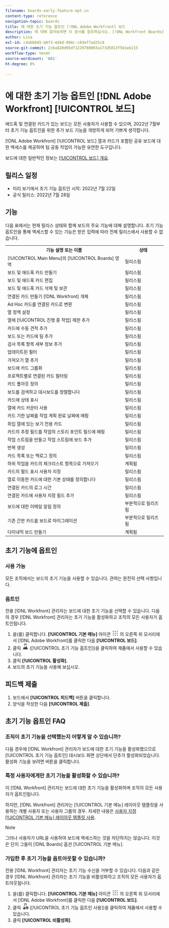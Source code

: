 ```yaml
---
filename: boards-early-feature-opt-in
content-type: reference
navigation-topic: boards
title: 에 대한 초기 기능 옵트인 [!DNL Adobe Workfront] 보드
description: 에 대해 알아보려면 이 문서를 참조하십시오. [!DNL Workfront Boards] 초기 기능 옵트인.
author: Lisa
exl-id: c4a6b045-b0f3-4d4d-994c-c03ef7ad25c8
source-git-commit: 2c6a828d95df1229780803a173d5013f5b1eb215
workflow-type: tm+mt
source-wordcount: '661'
ht-degree: 0%

---
```


# 에 대한 초기 기능 옵트인 [!DNL Adobe Workfront] [!UICONTROL 보드]

애드혹 및 연결된 카드가 있는 보드는 모든 사용자가 사용할 수 있으며, 2022년 7월부터 초기 기능 옵트인을 위한 추가 보드 기능을 개방하게 되어 기쁘게 생각합니다.

[!DNL Adobe Workfront] [!UICONTROL 보드] 열과 카드가 포함된 공유 보드에 대한 액세스를 제공하여 팀 공동 작업이 가능한 유연한 도구입니다.

보드에 대한 일반적인 정보는 [[!UICONTROL 보드] 개요](/help/quicksilver/agile/boards-overview.md).

## 릴리스 일정

* 미리 보기에서 초기 기능 옵트인 시작: 2022년 7월 22일
* 공식 릴리스: 2022년 7월 28일

## 기능

다음 표에서는 현재 릴리스 상태와 함께 보드의 주요 기능에 대해 설명합니다. 초기 기능 옵트인을 통해 액세스할 수 있는 기능은 받은 입력에 따라 전체 릴리스에서 사용할 수 없습니다.

<table style="table-layout:auto"> 
 <tbody> 
  <tr> 
   <th><strong>기능 설명 또는 이름</strong></th>
   <th><strong>상태</strong></th> 
  </tr>
  <tr>
   <td>[!UICONTROL Main Menu]의 [!UICONTROL Boards] 영역</td>
   <td>릴리스됨</td>
  </tr>
    <tr>
   <td>보드 및 애드혹 카드 만들기</td>
   <td>릴리스됨</td>
  </tr>
  <tr>
   <td>보드 및 애드혹 카드 편집</td>
   <td>릴리스됨</td>
  </tr>
  <tr>
   <td>보드 및 애드혹 카드 삭제 및 보관</td>
   <td>릴리스됨</td>
  </tr>
  <tr>
   <td>연결된 카드 만들기 [!DNL Workfront] 개체</td>
   <td>릴리스됨</td>
  </tr>
  <tr>
   <td>Ad Hoc 카드를 연결된 카드로 변환</td>
   <td>릴리스됨</td>
  </tr>
  <tr>
   <td>열 정책 설정</td>
   <td>릴리스됨</td>
  </tr>
  <tr>
   <td>열에 [!UICONTROL 진행 중 작업] 제한 추가</td>
   <td>릴리스됨</td>
  </tr>
  <tr>
   <td>카드에 수동 견적 추가</td>
   <td>릴리스됨</td>
  </tr>
  <tr>
   <td>보드 또는 카드에 팀 추가</td>
   <td>릴리스됨</td>
  </tr>
  <tr>
   <td>검사 목록 항목 세부 정보 추가</td>
   <td>릴리스됨</td>
  </tr>
  <tr>
   <td>업데이트된 필터</td>
   <td>릴리스됨</td>
  </tr>
  <tr>
   <td>가져오기 열 추가</td>
   <td>릴리스됨</td>
  </tr>
  <tr>
   <td>보드에 카드 그룹화</td>
   <td>릴리스됨</td>
  </tr>
  <tr>
   <td>프로젝트별로 연결된 카드 필터링</td>
   <td>릴리스됨</td>
  </tr>
  <tr>
   <td>카드 폴아웃 정의</td>
   <td>릴리스됨</td>
  </tr>
  <tr>
   <td>보드를 검색하고 대시보드를 정렬합니다</td>
   <td>릴리스됨</td>
  </tr>
  <tr>
   <td>카드에 상태 표시</td>
   <td>릴리스됨</td>
  </tr>
  <tr>
   <td>열에 카드 카운터 사용</td>
   <td>릴리스됨</td>
  </tr>
  <tr>
   <td>카드 기한 날짜를 작업 계획 완료 날짜에 매핑</td>
   <td>릴리스됨</td>
  </tr>
  <tr>
   <td>취입 열에 있는 보기 전용 카드</td>
   <td>릴리스됨</td>
  </tr>
  <tr>
   <td>카드의 추정 필드를 작업의 스토리 포인트 필드에 매핑</td>
   <td>릴리스됨</td>
  </tr>
  <tr>
   <td>작업 스트림을 만들고 작업 스트림에 보드 추가</td>
   <td>릴리스됨</td>
  </tr>
  <tr>
   <td>반복 생성</td>
   <td>릴리스됨</td>
  </tr>
  <tr>
   <td>카드 목록 또는 백로그 정의</td>
   <td>릴리스됨</td>
  </tr>
  <tr>
   <td>하위 작업을 카드의 체크리스트 항목으로 가져오기</td>
   <td>계획됨</td>
  </tr>
  <tr>
   <td>카드의 필드 표시 사용자 지정</td>
   <td>릴리스됨</td>
  </tr>  
  <tr>
   <td>열로 이동한 카드에 대한 기본 상태를 정의합니다</td>
   <td>릴리스됨</td>
  </tr>
  <tr>
   <td>연결된 카드의 로그 시간</td>
   <td>릴리스됨</td>
  </tr>
  <tr>
   <td>연결된 카드에 사용자 지정 필드 추가</td>
   <td>릴리스됨</td>
  </tr>
  <tr>
   <td>보드에 대한 이메일 알림 정의</td>
   <td>부분적으로 릴리즈됨</td>
  </tr>
  <tr>
   <td>기존 간판 카드를 보드로 마이그레이션</td>
   <td>부분적으로 릴리즈됨</td>
  </tr>
  <tr>
   <td>다이내믹 보드 만들기</td>
   <td>계획됨</td>
  </tr>
 </tbody> 
</table>

## 초기 기능에 옵트인

### 사용 가능

모든 조직에서는 보드의 초기 기능을 사용할 수 있습니다. 관여는 완전히 선택 사항입니다.

### 옵트인

전용 [!DNL Workfront] 관리자는 보드에 대한 초기 기능을 선택할 수 있습니다. 다음의 경우 [!DNL Workfront] 관리자는 초기 기능을 활성화하고 조직의 모든 사용자가 옵트인됩니다.

1. 을(를) 클릭합니다. **[!UICONTROL 기본 메뉴]** 아이콘 ![](assets/main-menu-icon.png) 의 오른쪽 위 모서리에서 [!DNL Adobe Workfront]를 클릭한 다음 **[!UICONTROL 보드]**.
1. 클릭 ![초기 기능 옵트인](assets/early-feature-opt-in-not-enabled.png) ([!UICONTROL 초기 기능 옵트인])을 클릭하여 제품에서 사용할 수 있습니다.
1. 클릭 **[!UICONTROL 활성화]**.
1. 보드의 초기 기능을 사용해 보십시오.

## 피드백 제출

1. 보드에서 **[!UICONTROL 피드백]** 버튼을 클릭합니다.
1. 양식을 작성한 다음 **[!UICONTROL 제출]**.

## 초기 기능 옵트인 FAQ

### 조직이 초기 기능을 선택했는지 어떻게 알 수 있습니까?

다음 경우에 [!DNL Workfront] 관리자가 보드에 대한 초기 기능을 활성화했으므로 [!UICONTROL 초기 기능 옵트인] 대시보드 화면 상단에서 단추가 활성화되었습니다. 활성화 기능을 보려면 버튼을 클릭합니다.

### 특정 사용자에게만 초기 기능을 활성화할 수 있습니까?

이 [!DNL Workfront] 관리자는 보드에 대한 초기 기능을 활성화하며 조직의 모든 사용자가 옵트인됩니다.

하지만, [!DNL Workfront] 관리자는 [!UICONTROL 기본 메뉴] 레이아웃 템플릿을 사용하는 개별 사용자 또는 사용자 그룹의 경우. 자세한 내용은 [사용자 지정 [!UICONTROL 기본 메뉴] 레이아웃 템플릿 사용](/help/quicksilver/administration-and-setup/customize-workfront/use-layout-templates/customize-main-menu.md).

>[!NOTE]
>
>그러나 사용자가 URL을 사용하여 보드에 액세스하는 것을 차단하지는 않습니다. 이것은 단지 그들이 [!DNL Boards] 옵션 [!UICONTROL 기본 메뉴].

### 가입한 후 초기 기능을 옵트아웃할 수 있습니까?

전용 [!DNL Workfront] 관리자는 초기 기능 수신을 거부할 수 있습니다. 다음과 같은 경우 [!DNL Workfront] 관리자는 초기 기능을 비활성화하고 조직의 모든 사용자가 옵트아웃됩니다.

1. 을(를) 클릭합니다. **[!UICONTROL 기본 메뉴]** 아이콘 ![](assets/main-menu-icon.png) 의 오른쪽 위 모서리에서 [!DNL Adobe Workfront]를 클릭한 다음 **[!UICONTROL 보드]**.
1. 클릭 ![초기 기능 옵트인 사용](assets/early-feature-opt-in-enabled.png) ([!UICONTROL 초기 기능 옵트인 사용])을 클릭하여 제품에서 사용할 수 있습니다.
1. 클릭 **[!UICONTROL 비활성화]**.

